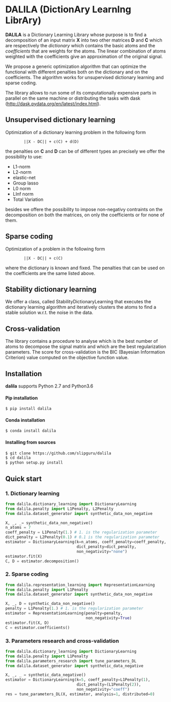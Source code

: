 DALILA (DictionAry LearnIng LibrAry)
====================================

**DALILA** is a Dictionary Learning Library whose purpose is to find a decomposition of an input matrix **X** into two other matrices **D** and **C** which are respectively the *dictionary* which contains the basic atoms and the *coefficients* that are weights for the atoms. The linear combination of atoms weighted with the coefficients give an approximation of the original signal.

We propose a generic optimization algorithm that can optimize the functional
with different penalties both on the dictionary and on the coefficients.
The algorithm works for unsupervised dictionary learning and sparse coding.

The library allows to run some of its computationally expensive parts in parallel
on the same machine or distributing the tasks with dask (http://dask.pydata.org/en/latest/index.html).

Unsupervised dictionary learning
---------------------------------
Optimization of a dictionary learning problem in the following form

            ||X - DC|| + c(C) + d(D)

    
the penalties on **C** and **D** can be of different types an precisely we offer the possibility to use:

- L1-norm    
- L2-norm
- elastic-net
- Group lasso
- L0 norm
- LInf norm
- Total Variation

besides we offere the possibility to impose non-negativy contraints on the decomposition
on both the matrices, on only the coefficients or for none of them.

Sparse coding
--------------
Optimization of a problem in the following form

            ||X - DC|| + c(C)

where the dictionary is known and fixed. The penalties that can be used on the coefficients
are the same listed above.

Stability dictionary learning
-----------------------------
We offer a class, called StabilityDictionaryLearning that executes the dictionary
learning algorithm and iteratively clusters the atoms to find a stable solution
w.r.t. the noise in the data.

Cross-validation
----------------
The library contains a procedure to analyse which is the best number of atoms
to decompose the signal matrix and which are the best regularization parameters.
The score for cross-validation is the BIC (Bayesian Information Criterion) value
computed on the objective function value.


## Installation

**dalila** supports Python 2.7 and Python3.6

#### Pip installation
`$ pip install dalila`

#### Conda installation
`$ conda install dalila`

#### Installing from sources
```bash
$ git clone https://github.com/slipguru/dalila
$ cd dalila
$ python setup.py install
```


## Quick start

### 1. Dictionary learning
```python
from dalila.dictionary_learning import DictionaryLearning
from dalila.penalty import L1Penalty, L2Penalty
from dalila.dataset_generator import synthetic_data_non_negative

X, _, _= synthetic_data_non_negative()
n_atoms = 7
coeff_penalty = L1Penalty(1.) # 1. is the regularization parameter
dict_penalty = L2Penalty(0.1) # 0.1 is the regularization parameter
estimator = DictionaryLearning(k=n_atoms, coeff_penalty=coeff_penalty,
                               dict_penalty=dict_penalty,
                               non_negativity="none")
estimator.fit(X)
C, D = estimator.decomposition()
```

### 2. Sparse coding
```python
from dalila.representation_learning import RepresentationLearning
from dalila.penalty import L1Penalty
from dalila.dataset_generator import synthetic_data_non_negative

X, _, D = synthetic_data_non_negative()
penalty = L1Penalty(1.) # 1. is the regularization parameter
estimator = RepresentationLearning(penalty=penalty,
                                   non_negativity=True)
estimator.fit(X, D)
C = estimator.coefficients()
```

### 3. Parameters research and cross-validation
```python
from dalila.dictionary_learning import DictionaryLearning
from dalila.penalty import L1Penalty
from dalila.parameters_research import tune_parameters_DL
from dalila.dataset_generator import synthetic_data_negative

X, _, _ = synthetic_data_negative()
estimator = DictionaryLearning(k=5, coeff_penalty=L1Penalty(1),
                               dict_penalty=(L1Penalty(2)),
                               non_negativity="coeff")
res = tune_parameters_DL(X, estimator, analysis=1, distributed=0)

```

